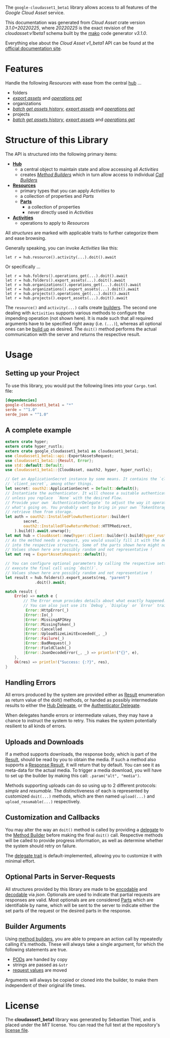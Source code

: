 <!---
DO NOT EDIT !
This file was generated automatically from 'src/mako/api/README.md.mako'
DO NOT EDIT !
-->
The `google-cloudasset1_beta1` library allows access to all features of the *Google Cloud Asset* service.

This documentation was generated from *Cloud Asset* crate version *3.1.0+20220225*, where *20220225* is the exact revision of the *cloudasset:v1beta1* schema built by the [mako](http://www.makotemplates.org/) code generator *v3.1.0*.

Everything else about the *Cloud Asset* *v1_beta1* API can be found at the
[official documentation site](https://cloud.google.com/asset-inventory/docs/quickstart).
# Features

Handle the following *Resources* with ease from the central [hub](https://docs.rs/google-cloudasset1_beta1/3.1.0+20220225/google_cloudasset1_beta1/CloudAsset) ... 

* folders
 * [*export assets*](https://docs.rs/google-cloudasset1_beta1/3.1.0+20220225/google_cloudasset1_beta1/api::FolderExportAssetCall) and [*operations get*](https://docs.rs/google-cloudasset1_beta1/3.1.0+20220225/google_cloudasset1_beta1/api::FolderOperationGetCall)
* organizations
 * [*batch get assets history*](https://docs.rs/google-cloudasset1_beta1/3.1.0+20220225/google_cloudasset1_beta1/api::OrganizationBatchGetAssetsHistoryCall), [*export assets*](https://docs.rs/google-cloudasset1_beta1/3.1.0+20220225/google_cloudasset1_beta1/api::OrganizationExportAssetCall) and [*operations get*](https://docs.rs/google-cloudasset1_beta1/3.1.0+20220225/google_cloudasset1_beta1/api::OrganizationOperationGetCall)
* projects
 * [*batch get assets history*](https://docs.rs/google-cloudasset1_beta1/3.1.0+20220225/google_cloudasset1_beta1/api::ProjectBatchGetAssetsHistoryCall), [*export assets*](https://docs.rs/google-cloudasset1_beta1/3.1.0+20220225/google_cloudasset1_beta1/api::ProjectExportAssetCall) and [*operations get*](https://docs.rs/google-cloudasset1_beta1/3.1.0+20220225/google_cloudasset1_beta1/api::ProjectOperationGetCall)




# Structure of this Library

The API is structured into the following primary items:

* **[Hub](https://docs.rs/google-cloudasset1_beta1/3.1.0+20220225/google_cloudasset1_beta1/CloudAsset)**
    * a central object to maintain state and allow accessing all *Activities*
    * creates [*Method Builders*](https://docs.rs/google-cloudasset1_beta1/3.1.0+20220225/google_cloudasset1_beta1/client::MethodsBuilder) which in turn
      allow access to individual [*Call Builders*](https://docs.rs/google-cloudasset1_beta1/3.1.0+20220225/google_cloudasset1_beta1/client::CallBuilder)
* **[Resources](https://docs.rs/google-cloudasset1_beta1/3.1.0+20220225/google_cloudasset1_beta1/client::Resource)**
    * primary types that you can apply *Activities* to
    * a collection of properties and *Parts*
    * **[Parts](https://docs.rs/google-cloudasset1_beta1/3.1.0+20220225/google_cloudasset1_beta1/client::Part)**
        * a collection of properties
        * never directly used in *Activities*
* **[Activities](https://docs.rs/google-cloudasset1_beta1/3.1.0+20220225/google_cloudasset1_beta1/client::CallBuilder)**
    * operations to apply to *Resources*

All *structures* are marked with applicable traits to further categorize them and ease browsing.

Generally speaking, you can invoke *Activities* like this:

```Rust,ignore
let r = hub.resource().activity(...).doit().await
```

Or specifically ...

```ignore
let r = hub.folders().operations_get(...).doit().await
let r = hub.folders().export_assets(...).doit().await
let r = hub.organizations().operations_get(...).doit().await
let r = hub.organizations().export_assets(...).doit().await
let r = hub.projects().operations_get(...).doit().await
let r = hub.projects().export_assets(...).doit().await
```

The `resource()` and `activity(...)` calls create [builders][builder-pattern]. The second one dealing with `Activities` 
supports various methods to configure the impending operation (not shown here). It is made such that all required arguments have to be 
specified right away (i.e. `(...)`), whereas all optional ones can be [build up][builder-pattern] as desired.
The `doit()` method performs the actual communication with the server and returns the respective result.

# Usage

## Setting up your Project

To use this library, you would put the following lines into your `Cargo.toml` file:

```toml
[dependencies]
google-cloudasset1_beta1 = "*"
serde = "^1.0"
serde_json = "^1.0"
```

## A complete example

```Rust
extern crate hyper;
extern crate hyper_rustls;
extern crate google_cloudasset1_beta1 as cloudasset1_beta1;
use cloudasset1_beta1::api::ExportAssetsRequest;
use cloudasset1_beta1::{Result, Error};
use std::default::Default;
use cloudasset1_beta1::{CloudAsset, oauth2, hyper, hyper_rustls};

// Get an ApplicationSecret instance by some means. It contains the `client_id` and 
// `client_secret`, among other things.
let secret: oauth2::ApplicationSecret = Default::default();
// Instantiate the authenticator. It will choose a suitable authentication flow for you, 
// unless you replace  `None` with the desired Flow.
// Provide your own `AuthenticatorDelegate` to adjust the way it operates and get feedback about 
// what's going on. You probably want to bring in your own `TokenStorage` to persist tokens and
// retrieve them from storage.
let auth = oauth2::InstalledFlowAuthenticator::builder(
        secret,
        oauth2::InstalledFlowReturnMethod::HTTPRedirect,
    ).build().await.unwrap();
let mut hub = CloudAsset::new(hyper::Client::builder().build(hyper_rustls::HttpsConnector::with_native_roots().https_or_http().enable_http1().enable_http2().build()), auth);
// As the method needs a request, you would usually fill it with the desired information
// into the respective structure. Some of the parts shown here might not be applicable !
// Values shown here are possibly random and not representative !
let mut req = ExportAssetsRequest::default();

// You can configure optional parameters by calling the respective setters at will, and
// execute the final call using `doit()`.
// Values shown here are possibly random and not representative !
let result = hub.folders().export_assets(req, "parent")
             .doit().await;

match result {
    Err(e) => match e {
        // The Error enum provides details about what exactly happened.
        // You can also just use its `Debug`, `Display` or `Error` traits
         Error::HttpError(_)
        |Error::Io(_)
        |Error::MissingAPIKey
        |Error::MissingToken(_)
        |Error::Cancelled
        |Error::UploadSizeLimitExceeded(_, _)
        |Error::Failure(_)
        |Error::BadRequest(_)
        |Error::FieldClash(_)
        |Error::JsonDecodeError(_, _) => println!("{}", e),
    },
    Ok(res) => println!("Success: {:?}", res),
}

```
## Handling Errors

All errors produced by the system are provided either as [Result](https://docs.rs/google-cloudasset1_beta1/3.1.0+20220225/google_cloudasset1_beta1/client::Result) enumeration as return value of
the doit() methods, or handed as possibly intermediate results to either the 
[Hub Delegate](https://docs.rs/google-cloudasset1_beta1/3.1.0+20220225/google_cloudasset1_beta1/client::Delegate), or the [Authenticator Delegate](https://docs.rs/yup-oauth2/*/yup_oauth2/trait.AuthenticatorDelegate.html).

When delegates handle errors or intermediate values, they may have a chance to instruct the system to retry. This 
makes the system potentially resilient to all kinds of errors.

## Uploads and Downloads
If a method supports downloads, the response body, which is part of the [Result](https://docs.rs/google-cloudasset1_beta1/3.1.0+20220225/google_cloudasset1_beta1/client::Result), should be
read by you to obtain the media.
If such a method also supports a [Response Result](https://docs.rs/google-cloudasset1_beta1/3.1.0+20220225/google_cloudasset1_beta1/client::ResponseResult), it will return that by default.
You can see it as meta-data for the actual media. To trigger a media download, you will have to set up the builder by making
this call: `.param("alt", "media")`.

Methods supporting uploads can do so using up to 2 different protocols: 
*simple* and *resumable*. The distinctiveness of each is represented by customized 
`doit(...)` methods, which are then named `upload(...)` and `upload_resumable(...)` respectively.

## Customization and Callbacks

You may alter the way an `doit()` method is called by providing a [delegate](https://docs.rs/google-cloudasset1_beta1/3.1.0+20220225/google_cloudasset1_beta1/client::Delegate) to the 
[Method Builder](https://docs.rs/google-cloudasset1_beta1/3.1.0+20220225/google_cloudasset1_beta1/client::CallBuilder) before making the final `doit()` call. 
Respective methods will be called to provide progress information, as well as determine whether the system should 
retry on failure.

The [delegate trait](https://docs.rs/google-cloudasset1_beta1/3.1.0+20220225/google_cloudasset1_beta1/client::Delegate) is default-implemented, allowing you to customize it with minimal effort.

## Optional Parts in Server-Requests

All structures provided by this library are made to be [encodable](https://docs.rs/google-cloudasset1_beta1/3.1.0+20220225/google_cloudasset1_beta1/client::RequestValue) and 
[decodable](https://docs.rs/google-cloudasset1_beta1/3.1.0+20220225/google_cloudasset1_beta1/client::ResponseResult) via *json*. Optionals are used to indicate that partial requests are responses 
are valid.
Most optionals are are considered [Parts](https://docs.rs/google-cloudasset1_beta1/3.1.0+20220225/google_cloudasset1_beta1/client::Part) which are identifiable by name, which will be sent to 
the server to indicate either the set parts of the request or the desired parts in the response.

## Builder Arguments

Using [method builders](https://docs.rs/google-cloudasset1_beta1/3.1.0+20220225/google_cloudasset1_beta1/client::CallBuilder), you are able to prepare an action call by repeatedly calling it's methods.
These will always take a single argument, for which the following statements are true.

* [PODs][wiki-pod] are handed by copy
* strings are passed as `&str`
* [request values](https://docs.rs/google-cloudasset1_beta1/3.1.0+20220225/google_cloudasset1_beta1/client::RequestValue) are moved

Arguments will always be copied or cloned into the builder, to make them independent of their original life times.

[wiki-pod]: http://en.wikipedia.org/wiki/Plain_old_data_structure
[builder-pattern]: http://en.wikipedia.org/wiki/Builder_pattern
[google-go-api]: https://github.com/google/google-api-go-client

# License
The **cloudasset1_beta1** library was generated by Sebastian Thiel, and is placed 
under the *MIT* license.
You can read the full text at the repository's [license file][repo-license].

[repo-license]: https://github.com/Byron/google-apis-rsblob/main/LICENSE.md
